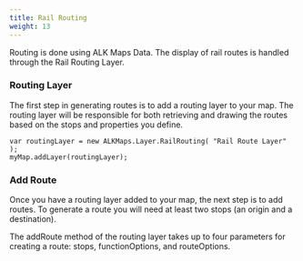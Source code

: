 ```yaml
---
title: Rail Routing
weight: 13
---
```


Routing is done using ALK Maps Data. The display of rail routes is handled through the Rail Routing Layer.

### Routing Layer

The first step in generating routes is to add a routing layer to your map. The routing layer will be responsible for both retrieving and drawing the routes based on the stops and properties you define.

```
var routingLayer = new ALKMaps.Layer.RailRouting( "Rail Route Layer" );
myMap.addLayer(routingLayer);
```

### Add Route

Once you have a routing layer added to your map, the next step is to add routes. To generate a route you will need at least two stops (an origin and a destination).

The addRoute method of the routing layer takes up to four parameters for creating a route: stops, functionOptions, and routeOptions.
